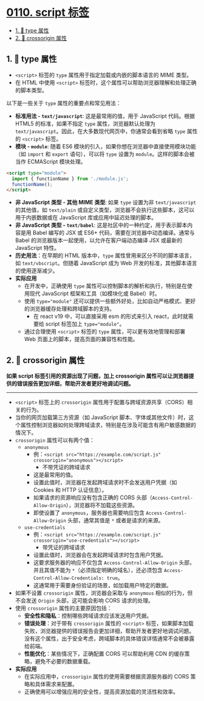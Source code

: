 # [0110. script 标签](https://github.com/Tdahuyou/html-css-js/tree/main/0110.%20script%20%E6%A0%87%E7%AD%BE)

<!-- region:toc -->
- [1. 📒 type 属性](#1--type-属性)
- [2. 📒 crossorigin 属性](#2--crossorigin-属性)
<!-- endregion:toc -->

## 1. 📒 type 属性

- `<script>` 标签的 `type` 属性用于指定加载或内嵌的脚本语言的 MIME 类型。
- 在 HTML 中使用 `<script>` 标签时，这个属性可以帮助浏览器理解和处理正确的脚本类型。
  
以下是一些关于 `type` 属性的重要点和常见用法：

- **标准用法 - `text/javascript`**: 这是最常用的值，用于 JavaScript 代码。根据 HTML5 的标准，如果不指定 `type` 属性，浏览器默认处理为 `text/javascript`。因此，在大多数现代网页中，你通常会看到省略 `type` 属性的 `<script>` 标签。
- **模块 - `module`**: 随着 ES6 模块的引入，如果你想在浏览器中直接使用模块功能（如 `import` 和 `export` 语句），可以将 `type` 设置为 `module`。这样的脚本会被当作 ECMAScript 模块处理。

```html
<script type="module">
  import { functionName } from './module.js';
  functionName();
</script>
```

- **非 JavaScript 类型 - 其他 MIME 类型**: 如果 `type` 设置为非 `text/javascript` 的其他值，如 `text/plain` 或自定义类型，浏览器不会执行这些脚本，这可以用于内嵌数据或在 JavaScript 库或应用中延迟处理的脚本。
- **非 JavaScript 类型 - `text/babel`**: 这是社区中的一种约定，用于表示脚本内容是用 Babel 编写的 JSX 或 ES6+ 代码，需要在浏览器中动态编译。通常与 Babel 的浏览器版本一起使用，以允许在客户端动态编译 JSX 或最新的 JavaScript 特性。
- **历史用法**：在早期的 HTML 版本中，`type` 属性曾用来区分不同的脚本语言，如 `text/vbscript`。但随着 JavaScript 成为 Web 开发的标准，其他脚本语言的使用逐渐减少。
- **实际应用**
  - 在开发中，正确使用 `type` 属性可以控制脚本的解析和执行，特别是在使用现代 JavaScript 框架和工具（如模块化或 Babel）时。
  - 使用 `type="module"` 还可以提供一些额外好处，比如自动严格模式、更好的浏览器缓存处理和跨域脚本的支持。
    - 在 react v19 中，可以直接采用 esm 的形式来引入 react，此时就需要给 script 标签加上 `type="module"`。
  - 通过合理使用 `<script>` 标签的 `type` 属性，可以更有效地管理和部署 Web 页面上的脚本，提高页面的兼容性和性能。

## 2. 📒 crossorigin 属性

**如果 script 标签引用的资源出现了问题，加上 crossorigin 属性可以让浏览器提供的错误报告更加详细，帮助开发者更好地调试问题。**

---

- `<script>` 标签上的 `crossorigin` 属性用于配置与跨域资源共享（CORS）相关的行为。
- 当你的网页加载第三方资源（如 JavaScript 脚本、字体或其他文件）时，这个属性控制浏览器如何处理跨域请求，特别是在涉及可能含有用户敏感数据的情况下。
- `crossorigin` 属性可以有两个值：
  - `anonymous`
    - 例：`<script src="https://example.com/script.js" crossorigin="anonymous"></script>`
      - 不带凭证的跨域请求
    - 这是最常用的值。
    - 设置此值时，浏览器在发起跨域请求时不会发送用户凭据（如 Cookies 和 HTTP 认证信息）。
    - 如果请求的资源响应没有包含正确的 CORS 头部（`Access-Control-Allow-Origin`），浏览器将不加载这些资源。
    - 即使设置了 `anonymous`，服务器也需要响应包含 `Access-Control-Allow-Origin` 头部，通常其值是 `*` 或者是请求的来源。
  - `use-credentials`
    - 例：`<script src="https://example.com/script.js" crossorigin="use-credentials"></script>`
      - 带凭证的跨域请求
    - 设置此值时，浏览器会在发起跨域请求时包含用户凭据。
    - 这要求服务器的响应不仅包含 `Access-Control-Allow-Origin` 头部，并且其值不能为 `*`（必须指定明确的域名），还必须包含 `Access-Control-Allow-Credentials: true`。
    - 这通常用于需要身份验证的场景，如加载用户特定的数据。
- 如果不设置 `crossorigin` 属性，浏览器会采取与 `anonymous` 相似的行为，但不会发送 `Origin` 头部，这可能会影响 CORS 请求的处理。
- 使用 `crossorigin` 属性的主要原因包括：
  - **安全性和隐私**：控制哪些跨域请求应该发送用户凭据。
  - **错误处理**：对于带有 `crossorigin` 属性的 `<script>` 标签，如果脚本加载失败，浏览器提供的错误报告会更加详细，帮助开发者更好地调试问题。没有这个属性，出于安全考虑，跨域脚本的具体错误详情通常不会被暴露给前端。
  - **性能优化**：某些情况下，正确配置 CORS 可以帮助利用 CDN 的缓存策略，避免不必要的数据重载。
- **实际应用**
  - 在实际应用中，`crossorigin` 属性的使用需要根据资源服务器的 CORS 策略和具体需求来配置。
  - 正确使用可以增强应用的安全性，提高资源加载的灵活性和效率。
